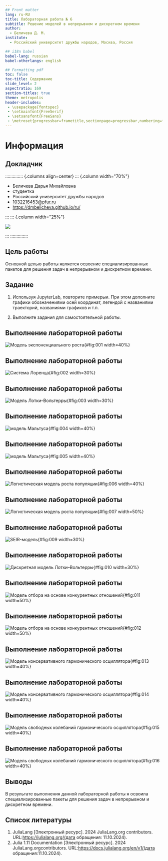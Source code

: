 ```yaml
---
## Front matter
lang: ru-RU
title: Лабораторная работа № 6
subtitle: Решение моделей в непрерывном и дискретном времени
author:
  - Беличева Д. М.
institute:
  - Российский университет дружбы народов, Москва, Россия

## i18n babel
babel-lang: russian
babel-otherlangs: english

## Formatting pdf
toc: false
toc-title: Содержание
slide_level: 2
aspectratio: 169
section-titles: true
theme: metropolis
header-includes:
 - \usepackage{fontspec}
 - \setmainfont{FreeSerif}
 - \setsansfont{FreeSans}
 - \metroset{progressbar=frametitle,sectionpage=progressbar,numbering=fraction}
---
```


# Информация

## Докладчик

:::::::::::::: {.columns align=center}
::: {.column width="70%"}

  * Беличева Дарья Михайловна
  * студентка
  * Российский университет дружбы народов
  * [1032216453@pfur.ru](mailto:1032216453@pfur.ru)
  * <https://dmbelicheva.github.io/ru/>

:::
::: {.column width="25%"}

![](./image/belicheva.jpg)

:::
::::::::::::::

## Цель работы

Основной целью работы является освоение специализированных пакетов для решения задач в непрерывном и дискретном времени.

## Задание

1. Используя JupyterLab, повторите примерыи. При этом дополните графики
обозначениями осей координат, легендой с названиями траекторий, названиями
графиков и т.п.

2. Выполните задания для самостоятельной работы.

## Выполнение лабораторной работы

![Модель экспоненциального роста](image/1.png){#fig:001 width=40%}

## Выполнение лабораторной работы

![Система Лоренца](image/2.png){#fig:002 width=30%}

## Выполнение лабораторной работы

![Модель Лотки–Вольтерры](image/3.png){#fig:003 width=30%}

## Выполнение лабораторной работы

![модель Мальтуса](image/4.png){#fig:004 width=40%}

## Выполнение лабораторной работы

![модель Мальтуса](image/5.png){#fig:005 width=40%}

## Выполнение лабораторной работы

![Логистическая модель роста популяции](image/6.png){#fig:006 width=40%}

## Выполнение лабораторной работы

![Логистическая модель роста популяции](image/7.png){#fig:007 width=50%}

## Выполнение лабораторной работы

![SEIR-модель](image/9.png){#fig:009 width=30%}

## Выполнение лабораторной работы

![Дискретная модель Лотки–Вольтерры](image/10.png){#fig:010 width=30%}

## Выполнение лабораторной работы

![Модель отбора на основе конкурентных отношений](image/11.png){#fig:011 width=50%}

## Выполнение лабораторной работы

![Модель отбора на основе конкурентных отношений](image/12.png){#fig:012 width=50%}

## Выполнение лабораторной работы

![Модель консервативного гармонического осциллятора](image/13.png){#fig:013 width=40%}

## Выполнение лабораторной работы

![Модель консервативного гармонического осциллятора](image/14.png){#fig:014 width=40%}

## Выполнение лабораторной работы

![Модель свободных колебаний гармонического осциллятора](image/15.png){#fig:015 width=40%}

## Выполнение лабораторной работы

![Модель свободных колебаний гармонического осциллятора](image/16.png){#fig:016 width=40%}

## Выводы

В результате выполнения данной лабораторной работы я освоила специализированные пакеты для решения задач в непрерывном и дискретном времени.

## Список литературы

1. JuliaLang [Электронный ресурс]. 2024 JuliaLang.org contributors. URL:https://julialang.org/(дата обращения: 11.10.2024).
2. Julia  1.11  Documentation  [Электронный  ресурс].  2024  JuliaLang.orgcontributors. URL:https://docs.julialang.org/en/v1/(дата обращения:11.10.2024).
